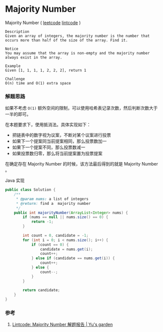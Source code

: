#  Majority Number

 Majority Number  ( [leetcode]()  [lintcode](http://www.lintcode.com/en/problem/majority-number/) )

```
Description
Given an array of integers, the majority number is the number that occurs more than half of the size of the array. Find it.

Notice
You may assume that the array is non-empty and the majority number always exist in the array.

Example
Given [1, 1, 1, 1, 2, 2, 2], return 1

Challenge 
O(n) time and O(1) extra space
```

### 解题思路

如果不考虑 `O(1)` 额外空间的限制，可以使用哈希表记录次数，然后判断次数大于一半的即可。

在本题要求下，使用抵消法。具体实现如下：

- 把链表中的数字视为议案，不断对某个议案进行投票
- 如果下一个提案同当前提案相同，那么投票数加一
- 如果下一个提案不同，那么投票数减一
- 如果投票数归零，那么将当前提案置为投票提案

在确定存在 Majority Number 的时候，该方法最后得到的就是 Majority Number 。

Java 实现

```java
public class Solution {
    /**
     * @param nums: a list of integers
     * @return: find a  majority number
     */
    public int majorityNumber(ArrayList<Integer> nums) {
        if (nums == null || nums.size() == 0) {
            return -1;
        }
        
        int count = 0, candidate = -1;
        for (int i = 0; i < nums.size(); i++) {
            if (count == 0) {
                candidate = nums.get(i);
                count++;
            } else if (candidate == nums.get(i)) {
                count++;
            } else {
                count--;
            }
        }
        
        return candidate;
    }
}
```



### 参考

1. [Lintcode: Majority Number 解题报告 | Yu's garden](http://www.cnblogs.com/yuzhangcmu/p/4175046.html)

